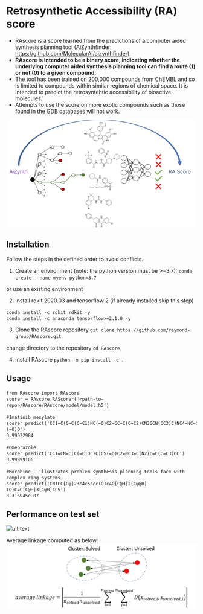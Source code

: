 # Retrosynthetic Accessibility (RA) score
 * RAscore is a score learned from the predictions of a computer aided synthesis planning tool (AiZynthfinder: https://github.com/MolecularAI/aizynthfinder). 
 * **RAscore is intended to be a binary score, indicating whether the underlying computer aided synthesis planning tool can find a route (1) or not (0) to a given compound.** 
 * The tool has been trained on 200,000 compounds from ChEMBL and so is limited to compounds within similar regions of chemical space. It is intended to predict the retrosyntehtic accessibility of bioactive molecules.
 * Attempts to use the score on more exotic compounds such as those found in the GDB databases will not work.

![alt text](RAscore/images/TOC.png)

## Installation 

Follow the steps in the defined order to avoid conflicts.

1. Create an environment (note: the python version must be >=3.7):
`conda create --name myenv python=3.7`

or use an existing environment 

2. Install rdkit 2020.03 and tensorflow 2 (if already installed skip this step)
```
conda install -c rdkit rdkit -y
conda install -c anaconda tensorflow>=2.1.0 -y
```

3. Clone the RAscore repository 
`git clone https://github.com/reymond-group/RAscore.git`

change directory to the repository
`cd RAscore`

4. Install RAscore
`python -m pip install -e .`

## Usage
```
from RAscore import RAscore
scorer = RAscore.RAScorer('<path-to-repo>/RAscore/RAscore/model/model.h5')

#Imatinib mesylate
scorer.predict('CC1=C(C=C(C=C1)NC(=O)C2=CC=C(C=C2)CN3CCN(CC3)C)NC4=NC=CC(=N4)C5=CN=CC=C5.CS(=O)(=O)O')
0.99522984

#Omeprazole
scorer.predict('CC1=CN=C(C(=C1OC)C)CS(=O)C2=NC3=C(N2)C=C(C=C3)OC')
0.99999106

#Morphine - Illustrates problem synthesis planning tools face with complex ring systems
scorer.predict('CN1CC[C@]23c4c5ccc(O)c4O[C@H]2[C@@H](O)C=C[C@H]3[C@H]1C5')
8.316945e-07
```
## Performance on test set

![alt text](RAscore/images/RA_Score_average_linkage_roc.png)

Average linkage computed as below:
![alt text](RAscore/images/average_linkage.png)